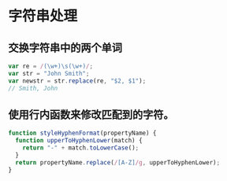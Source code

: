 # 字符串处理

<author-info date="{docsify-updated}"> </author-info>

## 交换字符串中的两个单词

```js
var re = /(\w+)\s(\w+)/;
var str = "John Smith";
var newstr = str.replace(re, "$2, $1");
// Smith, John
```

## 使用行内函数来修改匹配到的字符。

```js
function styleHyphenFormat(propertyName) {
  function upperToHyphenLower(match) {
    return "-" + match.toLowerCase();
  }
  return propertyName.replace(/[A-Z]/g, upperToHyphenLower);
}
```
